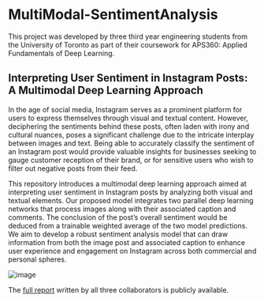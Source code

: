 # MultiModal-SentimentAnalysis

This project was developed by three third year engineering students from the University of Toronto as part of their coursework for APS360: Applied Fundamentals of Deep Learning.

## Interpreting User Sentiment in Instagram Posts: A Multimodal Deep Learning Approach

In the age of social media, Instagram serves as a prominent platform for users to express themselves through visual and textual content. However, deciphering the sentiments behind these posts, often laden with irony and cultural nuances, poses a significant challenge due to the intricate interplay between images and text. Being able to accurately classify the sentiment of an Instagram post would provide valuable insights for businesses seeking to gauge customer reception of their brand, or for sensitive users who wish to filter out negative posts from their feed. 

This repository introduces a multimodal deep learning approach aimed at interpreting user sentiment in Instagram posts by analyzing both visual and textual elements. Our proposed model integrates two parallel deep learning networks that process images along with their associated caption and comments. The conclusion of the post’s overall sentiment would be deduced from a trainable weighted average of the two model predictions. We aim to develop a robust sentiment analysis model that can draw information from both the image post and associated caption to enhance user experience and engagement on Instagram across both commercial and personal spheres.

![image](https://github.com/charlottevedrines/MultiModal-SentimentAnalysis/assets/97196465/e49b547e-7c5b-44a5-8429-6a562d9bb9cd)

The [full report](Final_Report.pdf) written by all three collaborators is publicly available.
